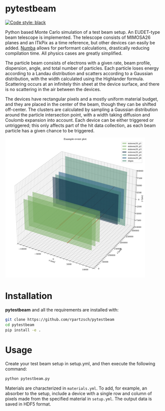 # pytestbeam
[![Code style: black](https://img.shields.io/badge/code%20style-black-000000.svg)](https://github.com/psf/black)

Python based Monte Carlo simulation of a test beam setup. An EUDET-type beam telescope is implemented. The telescope consists of MIMOSA26 planes and an ITkPix as a time reference, but other devices can easily be added.
[Numba](https://numba.pydata.org/) allows for performant calculations, drastically reducing compilation time. All physics cases are greatly simplified.

The particle beam consists of electrons with a given rate, beam profile, dispersion, angle, and total number of particles. Each particle loses energy according to a Landau distribution and scatters according to a Gaussian distribution, with the width calculated using the Highlander formula. Scattering occurs at an infinitely thin sheet at the device surface, and there is no scattering in the air between the devices.

The devices have rectangular pixels and a mostly uniform material budget, and they are placed in the center of the beam, though they can be shifted off-center. The clusters are calculated by sampling a Gaussian distribution around the particle intersection point, with a width taking diffusion and Coulomb expansion into account. Each device can be either triggered or untriggered; this only affects part of the hit data collection, as each beam particle has a given chance to be triggered.

<img src="figures/setup_example_events.png" width="450"/>

# Installation

**pytestbeam** and all the requirements are installed with:
```bash
git clone https://github.com/rpartzsch/pytestbeam
cd pytestbeam
pip install -e .
```
# Usage
Create your test beam setup in setup.yml, and then execute the following command:
```bash
python pytestbeam.py
```
Materials are characterized in ```materials.yml```. To add, for example, an absorber to the setup, include a device with a single row and column of pixels made from the specified material in ```setup.yml```.
The output data is saved in HDF5 format.
